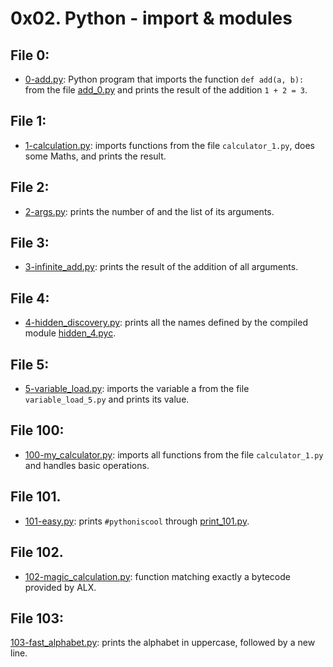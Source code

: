 # 0x02. Python - import & modules

## File 0:
* [0-add.py](./0-add.py): Python program that imports the function `def add(a, b):` from the file [add_0.py](./add_0.py) and prints the result of the addition `1 + 2 = 3`.
## File 1:
* [1-calculation.py](./1-calculation.py): imports functions from the file `calculator_1.py`, does some Maths, and prints the result.
## File 2:
* [2-args.py](./2-args.py): prints the number of and the list of its arguments.
## File 3:
* [3-infinite_add.py](./3-infinite_add.py): prints the result of the addition of all arguments.
## File 4:
* [4-hidden_discovery.py](./4-hidden_discovery.py): prints all the names defined by the compiled module [hidden_4.pyc](https://github.com/holbertonschool/0x02.py/raw/master/hidden_4.pyc).
## File 5:
* [5-variable_load.py](./5-variable_load.py): imports the variable a from the file `variable_load_5.py` and prints its value.
## File 100:
* [100-my_calculator.py](./100-my_calculator.py): imports all functions from the file `calculator_1.py` and handles basic operations.
## File 101.
* [101-easy.py](./101-easy.py): prints `#pythoniscool` through [print_101.py](./print.py).
## File 102.
* [102-magic_calculation.py](./102-magic_calculation.py): function matching exactly a bytecode provided by ALX.
## File 103:
[103-fast_alphabet.py](./103-fast_alphabet.py): prints the alphabet in uppercase, followed by a new line.
